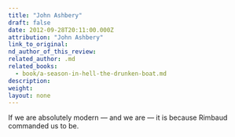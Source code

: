 ```yaml
---
title: "John Ashbery"
draft: false
date: 2012-09-28T20:11:00.000Z
attribution: "John Ashbery"
link_to_original:
nd_author_of_this_review:
related_author: .md
related_books:
  - book/a-season-in-hell-the-drunken-boat.md
description:
weight:
layout: none
---
```

If we are absolutely modern — and we are — it is because Rimbaud commanded us to be.

